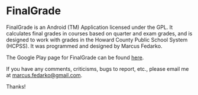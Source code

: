FinalGrade
==========

FinalGrade is an Android (TM) Application licensed under the GPL. It
calculates final grades in courses based on quarter and exam grades,
and is designed to work with grades in the Howard County Public School
System (HCPSS).
It was programmed and designed by Marcus Fedarko.

The Google Play page for FinalGrade can be found [here](http://play.google.com/store/apps/details?id=com.mfedarko.finalgrade).


If you have any comments, criticisms, bugs to report, etc., please
email me at marcus.fedarko@gmail.com.

Thanks!